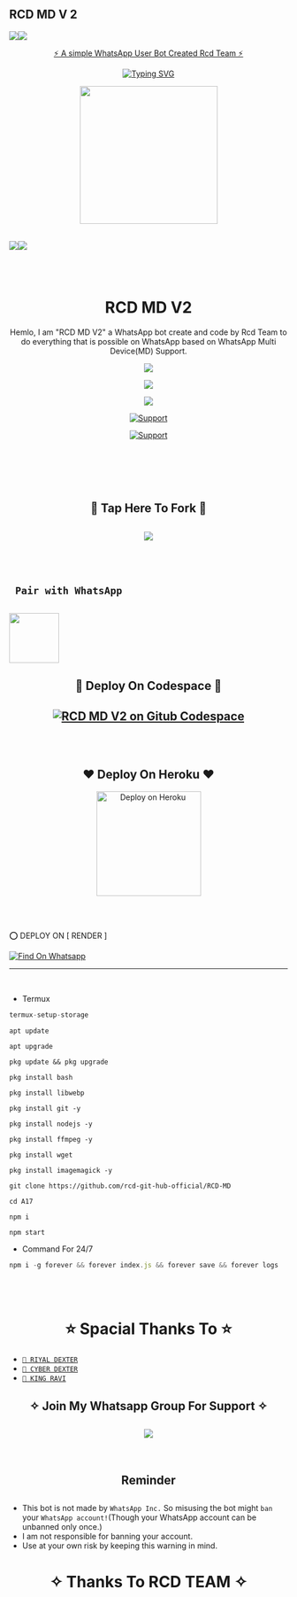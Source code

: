 ## RCD MD V 2
   <a><img src='https://i.imgur.com/LyHic3i.gif'/></a><a><img src='https://i.imgur.com/LyHic3i.gif'/></a>
<p align="center"> 
<u>⚡ A simple WhatsApp User Bot Created Rcd Team ⚡</u>
</p>     
<p align="center">
  <a href="https://git.io/typing-svg"><img src="https://readme-typing-svg.demolab.com?font=EB+Garamond&weight=800&size=28&duration=4000&pause=1000&random=false&width=435&lines=+•★⃝ RCD-+MD-+V2 BUTTON★⃝•;MULTI-DEVICE+WHATSAPP+BOT;DEVELOPED+BY+RCD+TEAM;RELEASED+DATE+25%2F10%2F2024." alt="Typing SVG" /></a>
 </p>

<p align="center">
   <a href="https://github.com/rcd-git-hub-official">
    <img src="https://files.catbox.moe/wuyr41.jpg" width="249">

<br>
  </br>


   <a><img src='https://i.imgur.com/LyHic3i.gif'/></a><a><img src='https://i.imgur.com/LyHic3i.gif'/></a>
     
   <br>
  </br>

      
</p>
<h1 align="center"> RCD MD V2
</h1>
<p align="center"> 
  Hemlo, I am "RCD MD V2" a WhatsApp bot create and code by Rcd Team to do everything that is possible on WhatsApp based on WhatsApp Multi Device(MD) Support.

   <p align="center"> 
  <a href="https://github.com/rcd-git-hub-official/RCD-MD">
    <img src="https://img.shields.io/github/stars/rcd-git-hub-official/RCD-MD?style=social">
    
   <p align="center">
  <a href="https://github.com/rcd-git-hub-official/RCD-MD/fork">
    <img src="https://img.shields.io/github/forks/rcd-git-hub-official/RCD-MD?label=Fork&style=social">
    
<p align="center">
  <a href="https://github.com/rcd-git-hub-official">
    <img src="https://api.visitorbadge.io/api/visitors?path=rcd-git-hub-official%2FA17&label=Repo%20Visitors&labelColor=%23697689&countColor=%23ba68c8&style=plastic&labelStyle=upper">
 
  <p align="CENTER">
  <a href="https://github.com/rcd-git-hub-official"><img title="Support" src="https://img.shields.io/badge/Maintain-Yes-cyan.svg?style=for-the-badge&logo=xcode" /></a>
</p>
    

     
  
<p align="CENTER">
  <a href="https://github.com/rcd-git-hub-official"><img title="Support" src="https://img.shields.io/badge/next%20Update-Undefined!-green.svg?style=for-the-badge&logo=xcode" /></a>
</p>
     
<br>
<br>
    
 <br>
     <br>
 
     

<h2 align="center"> 🔰 Tap Here To Fork 🔰 
</h2>
   

<h2 align="center">  <a href="https://github.com/rcd-git-hub-official/RCD-MD?fork"><img src="https://img.shields.io/badge/FORK RCD MD V2-h?color=white&style=for-the-badge&logo=stackshare" />
</a>
</h2>
 
     
<br>
     <br>
     

     

## ` Pair with WhatsApp`
<h2 align="left">  <a href="https://rcd-md-session-id-base.onrender.com/"><img src="https://play-lh.googleusercontent.com/901aMQFFnVoX2T-YuJmTIwpPve_SUgMv_QSyzMSPtAqt_l0CyXN1DxfD6xXU0r2f9iM=w240-h480-rw" width="90" />
</a>
</h2>

  <h2 align="center"> 🚩  Deploy On Codespace  🚩
</h2>
<h2 align="center">  <a href="https://github.com/codespaces/new"><img title="RCD MD V2 on Gitub Codespace" src="https://img.shields.io/badge/DEPLOY CODESPACE-h?color=black&style=for-the-badge&logo=visualstudiocode" />
</a>
</h2>
     
   
    
   <br>
  </br>

  
<h2 align="center"> ❤  Deploy On Heroku  ❤
</h2>

<p align="center" >
    <a href="https://heroku.com/deploy?template=https://github.com/rcd-git-hub-official/RCD-MD">
    <img title="RCD MD V2 on Heroku" src="https://www.herokucdn.com/deploy/button.png" width="189px" alt="Deploy on Heroku" >
    </a>
</p>

   <br>
  </br>



⭕  DEPLOY ON [ RENDER ]

[![Find On Whatsapp ](https://img.shields.io/badge/🚘Click_Here-blue.svg)](https://render.com)

***
     


</br>  

     
     
- Termux
```js
termux-setup-storage
```
```
apt update
```
```
apt upgrade
```
```
pkg update && pkg upgrade
```
```
pkg install bash
```
```
pkg install libwebp
```
```
pkg install git -y
```
```
pkg install nodejs -y
```
```
pkg install ffmpeg -y 
```
```
pkg install wget
```
```
pkg install imagemagick -y
```
```
git clone https://github.com/rcd-git-hub-official/RCD-MD
```
```
cd A17
```
```
npm i
```
```
npm start
```

- Command For 24/7
```js
npm i -g forever && forever index.js && forever save && forever logs
```
</br></br>
<h1 align="center">  ⭐ Spacial Thanks To ⭐
</h1>

* [`🎐 RIYAL DEXTER`](https://wa.link/qavyk1)
* [`🎐 CYBER DEXTER`](https://wa.link/toz8dl)
* [`🎐 KING RAVI`](https://wa.link/z785e1)

<h2 align="center"> ✧ Join My Whatsapp Group For Support ✧
</h2>

<h2 align="center">  <a href="https://chat.whatsapp.com/Cry8eSzZqW27t9H8uOcRIR"><img src="https://img.shields.io/badge/Join Group-25D366?style=for-the-badge&logo=whatsapp&logoColor=white" />
</a>

</h2>





</br> 

<h2 align="center">  Reminder
</h2>
   
## 
- This bot is not made by `WhatsApp Inc.` So misusing the bot might `ban` your `WhatsApp account!`(Though your WhatsApp account can be unbanned only once.)
- I am not responsible for banning your account.
- Use at your own risk by keeping this warning in mind.
 


<h1 align="center">
</h1>

</p>
<h1 align="center"> ✧ Thanks To RCD TEAM ✧
</h1>

